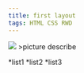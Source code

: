 ```yaml
---
title: first layout
tags: HTML CSS RWD
---
```


<img src="https://visualhunt.com/photos/6/sunset-landscape-sky-colorful-water-everglades-2.jpg?s=l">
>picture describe

*list1
*list2
*list3